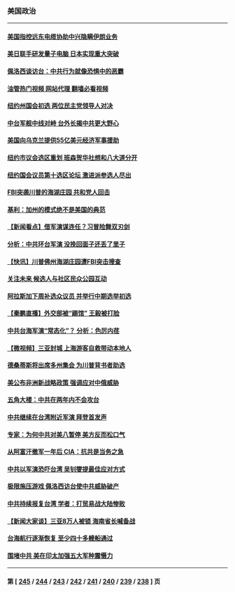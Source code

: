### 美国政治
---
#### [美国指控远东电缆协助中兴隐瞒伊朗业务](../../pages/ncid1078159/n13798971.md?08100045) 
#### [美日联手研发量子电脑 日本实现重大突破](../../pages/ncid1078159/n13798979.md?08100045) 
#### [佩洛西谈访台：中共行为就像恐惧中的恶霸](../../pages/ncid1078159/n13798920.md?08100045) 
#### [油管热门视频 网站代理 翻墙必看视频](http://209.222.30.114:81/youtube.html?08100045)
#### [纽约州国会初选 两位民主党领导人对决](../../pages/ncid1078159/n13798508.md?08100045) 
#### [中台军舰中线对峙 台外长揭中共更大野心](../../pages/ncid1078159/n13798740.md?08100045) 
#### [美国向乌克兰提供55亿美元经济军事援助](../../pages/ncid1078159/n13798555.md?08100045) 
#### [纽约市议会选区重划 班森贺华社想和八大道分开](../../pages/ncid1078159/n13798562.md?08100045) 
#### [纽约国会议员第十选区论坛 激进派参选人尽出](../../pages/ncid1078159/n13798566.md?08100045) 
#### [FBI突袭川普的海湖庄园 共和党人回击](../../pages/ncid1078159/n13798479.md?08100045) 
#### [基利：加州的模式绝不是美国的典范](../../pages/ncid1078159/n13798498.md?08100045) 
#### [【新闻看点】借军演谋连任？习冒险舞双刃剑](../../pages/ncid1078159/n13798415.md?08100045) 
#### [分析：中共环台军演 没挽回面子还丢了里子](../../pages/ncid1078159/n13798433.md?08100045) 
#### [【快讯】川普佛州海湖庄园遭FBI突击搜查](../../pages/ncid1078159/n13798436.md?08100045) 
#### [关注未来 候选人与社区民众公园互动](../../pages/ncid1078159/n13798435.md?08100045) 
#### [阿拉斯加下周补选众议员 并举行中期选举初选](../../pages/ncid1078159/n13798363.md?08100045) 
#### [【秦鹏直播】外交部被“踢馆” 王毅被打脸](../../pages/ncid1078159/n13798303.md?08100045) 
#### [中共台海军演“常态化”？ 分析：色厉内荏](../../pages/ncid1078159/n13798313.md?08100045) 
#### [【微视频】三亚封城 上海游客自救带动本地人](../../pages/ncid1078159/n13798298.md?08100045) 
#### [德桑蒂斯将出席多州集会 为川普背书者助选](../../pages/ncid1078159/n13798296.md?08100045) 
#### [美公布非洲新战略政策 强调应对中俄威胁](../../pages/ncid1078159/n13798330.md?08100045) 
#### [五角大楼：中共在两年内不会攻台](../../pages/ncid1078159/n13798354.md?08100045) 
#### [中共继续在台湾附近军演 拜登首发声](../../pages/ncid1078159/n13798310.md?08100045) 
#### [专家：为何中共对美八暂停 美方反而松口气](../../pages/ncid1078159/n13798323.md?08100045) 
#### [从阿富汗撤军一年后 CIA：抗共是当务之急](../../pages/ncid1078159/n13798224.md?08100045) 
#### [中共以军演恐吓台湾 吴钊燮提最佳应对方式](../../pages/ncid1078159/n13798312.md?08100045) 
#### [极限施压游戏 佩洛西访台使中共威胁破产](../../pages/ncid1078159/n13798285.md?08100045) 
#### [中共持续报复台湾 学者：打贸易战大陆惨败](../../pages/ncid1078159/n13798316.md?08100045) 
#### [【新闻大家谈】三亚8万人被锁 海南省长喊备战](../../pages/ncid1078159/n13798237.md?08100045) 
#### [台海航行逐渐恢复 至少四十多艘船通过](../../pages/ncid1078159/n13798173.md?08100045) 
#### [围堵中共 美在印太加强五大军种震慑力](../../pages/ncid1078159/n13798047.md?08100045) 

---
#### 第 [ [245](./245.md?08100045) / [244](./244.md?08100045) / [243](./243.md?08100045) / [242](./242.md?08100045) / [241](./241.md?08100045) / [240](./240.md?08100045) / [239](./239.md?08100045) / [238](./238.md?08100045) ] 页
